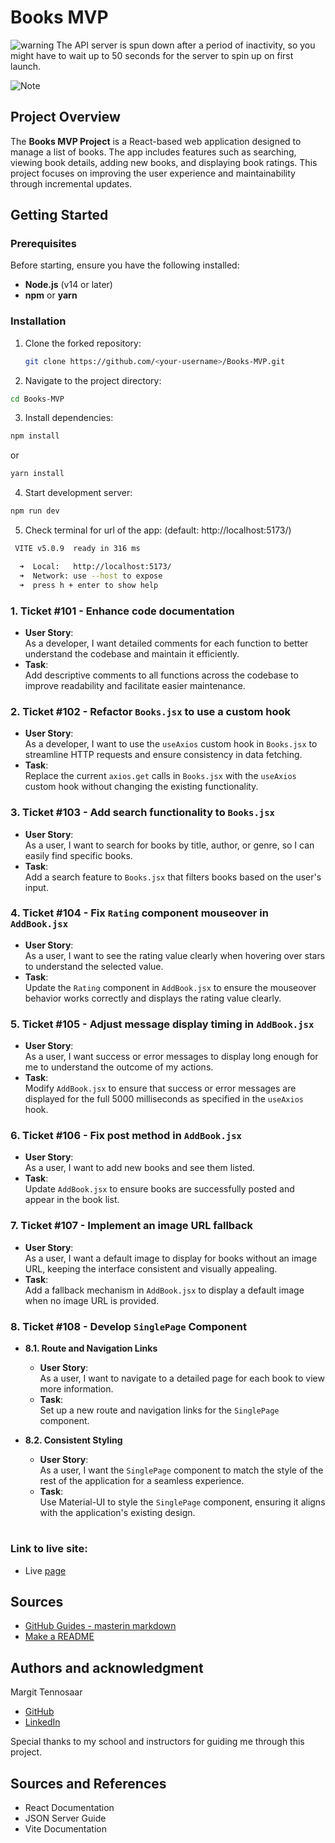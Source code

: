 # Books MVP
![warning](https://img.shields.io/badge/Warning-Important-red?style=flat-square)
 The API server is spun down after a period of inactivity, so you might have to wait up to 50 seconds for the server to spin up on first launch.

![Note](https://img.shields.io/badge/Note-This%20app%20uses%20a%20mock%20server%20and%20the%20data%20uploaded%20is%20not%20persistant-lightblue?style=flat&labelColor=red
) 

## Project Overview

The **Books MVP Project** is a React-based web application designed to manage a list of books. The app includes features such as searching, viewing book details, adding new books, and displaying book ratings. This project focuses on improving the user experience and maintainability through incremental updates.

## Getting Started

### Prerequisites

Before starting, ensure you have the following installed:

- **Node.js** (v14 or later)
- **npm** or **yarn**

### Installation

1. Clone the forked repository:
   ```bash
   git clone https://github.com/<your-username>/Books-MVP.git
   ````

2. Navigate to the project directory:

```bash
cd Books-MVP
```

3. Install dependencies:

```bash
npm install
```

or

```bash
yarn install
```

4. Start development server:

```bash
npm run dev
```

5. Check terminal for url of the app:
(default:  http://localhost:5173/)

```bash
 VITE v5.0.9  ready in 316 ms

  ➜  Local:   http://localhost:5173/
  ➜  Network: use --host to expose
  ➜  press h + enter to show help
```

### 1. **Ticket #101 - Enhance code documentation**

- **User Story**:  
  As a developer, I want detailed comments for each function to better understand the codebase and maintain it efficiently.  
- **Task**:  
  Add descriptive comments to all functions across the codebase to improve readability and facilitate easier maintenance.

### 2. **Ticket #102 - Refactor `Books.jsx` to use a custom hook**

- **User Story**:  
  As a developer, I want to use the `useAxios` custom hook in `Books.jsx` to streamline HTTP requests and ensure consistency in data fetching.  
- **Task**:  
  Replace the current `axios.get` calls in `Books.jsx` with the `useAxios` custom hook without changing the existing functionality.

### 3. **Ticket #103 - Add search functionality to `Books.jsx`**

- **User Story**:  
  As a user, I want to search for books by title, author, or genre, so I can easily find specific books.  
- **Task**:  
  Add a search feature to `Books.jsx` that filters books based on the user's input.

### 4. **Ticket #104 - Fix `Rating` component mouseover in `AddBook.jsx`**

- **User Story**:  
  As a user, I want to see the rating value clearly when hovering over stars to understand the selected value.  
- **Task**:  
  Update the `Rating` component in `AddBook.jsx` to ensure the mouseover behavior works correctly and displays the rating value clearly.

### 5. **Ticket #105 - Adjust message display timing in `AddBook.jsx`**

- **User Story**:  
  As a user, I want success or error messages to display long enough for me to understand the outcome of my actions.  
- **Task**:  
  Modify `AddBook.jsx` to ensure that success or error messages are displayed for the full 5000 milliseconds as specified in the `useAxios` hook.

### 6. **Ticket #106 - Fix post method in `AddBook.jsx`**

- **User Story**:  
  As a user, I want to add new books and see them listed.  
- **Task**:  
  Update `AddBook.jsx` to ensure books are successfully posted and appear in the book list.

### 7. **Ticket #107 - Implement an image URL fallback**

- **User Story**:  
  As a user, I want a default image to display for books without an image URL, keeping the interface consistent and visually appealing.  
- **Task**:  
  Add a fallback mechanism in `AddBook.jsx` to display a default image when no image URL is provided.

### 8. **Ticket #108 - Develop `SinglePage` Component**

- **8.1. Route and Navigation Links**  
  - **User Story**:  
    As a user, I want to navigate to a detailed page for each book to view more information.  
  - **Task**:  
    Set up a new route and navigation links for the `SinglePage` component.  

- **8.2. Consistent Styling**  
  - **User Story**:  
    As a user, I want the `SinglePage` component to match the style of the rest of the application for a seamless experience.  
  - **Task**:  
    Use Material-UI to style the `SinglePage` component, ensuring it aligns with the application's existing design.
#
### Link to live site: 
- Live [page](https://books-mvp.netlify.app/)

## Sources 

- [GitHub Guides - masterin markdown](https://guides.github.com/features/mastering-markdown/)
- [Make a README](https://www.makeareadme.com/)

## Authors and acknowledgment

<span class="highlight2">Margit Tennosaar</span>
- [GitHub](https://github.com/margittennosaar)
- [LinkedIn](https://www.linkedin.com/in/margittennosaar/)

Special thanks to my school and instructors for guiding me through this project.

## Sources and References
-	React Documentation
-	JSON Server Guide
-	Vite Documentation
